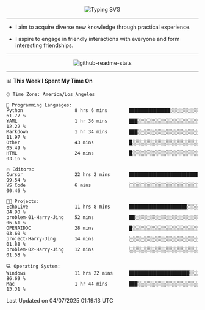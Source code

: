 <p align="center">
  <img src="https://readme-typing-svg.demolab.com?font=Fira+Code&weight=500&size=32&duration=2500&pause=1600&center=true&vCenter=true&random=false&width=1024&height=64&lines=Hi+there+%F0%9F%91%8B;I'm+delighted+you+could+make+it+here+%F0%9F%8E%89;I'm+Harry%2C+a+college+student+still+finding+my+way" alt="Typing SVG" />
</p>


---


- I aim to acquire diverse new knowledge through practical experience.

- I aspire to engage in friendly interactions with everyone and form interesting friendships.


---


<p align="center">
  <img src="https://github-readme-stats.vercel.app/api?username=Harry-Jing&show_icons=true" alt="github-readme-stats"/>
</p>


---

<!--START_SECTION:waka-->
📊 **This Week I Spent My Time On** 

```text
🕑︎ Time Zone: America/Los_Angeles

💬 Programming Languages: 
Python                   8 hrs 6 mins        ███████████████░░░░░░░░░░   61.77 % 
YAML                     1 hr 36 mins        ███░░░░░░░░░░░░░░░░░░░░░░   12.22 % 
Markdown                 1 hr 34 mins        ███░░░░░░░░░░░░░░░░░░░░░░   11.97 % 
Other                    43 mins             █░░░░░░░░░░░░░░░░░░░░░░░░   05.49 % 
HTML                     24 mins             █░░░░░░░░░░░░░░░░░░░░░░░░   03.16 % 

🔥 Editors: 
Cursor                   22 hrs 2 mins       █████████████████████████   99.54 % 
VS Code                  6 mins              ░░░░░░░░░░░░░░░░░░░░░░░░░   00.46 % 

🐱‍💻 Projects: 
EchoLive                 11 hrs 8 mins       █████████████████████░░░░   84.90 % 
problem-01-Harry-Jing    52 mins             ██░░░░░░░░░░░░░░░░░░░░░░░   06.61 % 
OPENAIDOC                28 mins             █░░░░░░░░░░░░░░░░░░░░░░░░   03.60 % 
project-Harry-Jing       14 mins             ░░░░░░░░░░░░░░░░░░░░░░░░░   01.88 % 
problem-02-Harry-Jing    12 mins             ░░░░░░░░░░░░░░░░░░░░░░░░░   01.58 % 

💻 Operating System: 
Windows                  11 hrs 22 mins      ██████████████████████░░░   86.69 % 
Mac                      1 hr 44 mins        ███░░░░░░░░░░░░░░░░░░░░░░   13.31 % 
```


 Last Updated on 04/07/2025 01:19:13 UTC
<!--END_SECTION:waka-->
